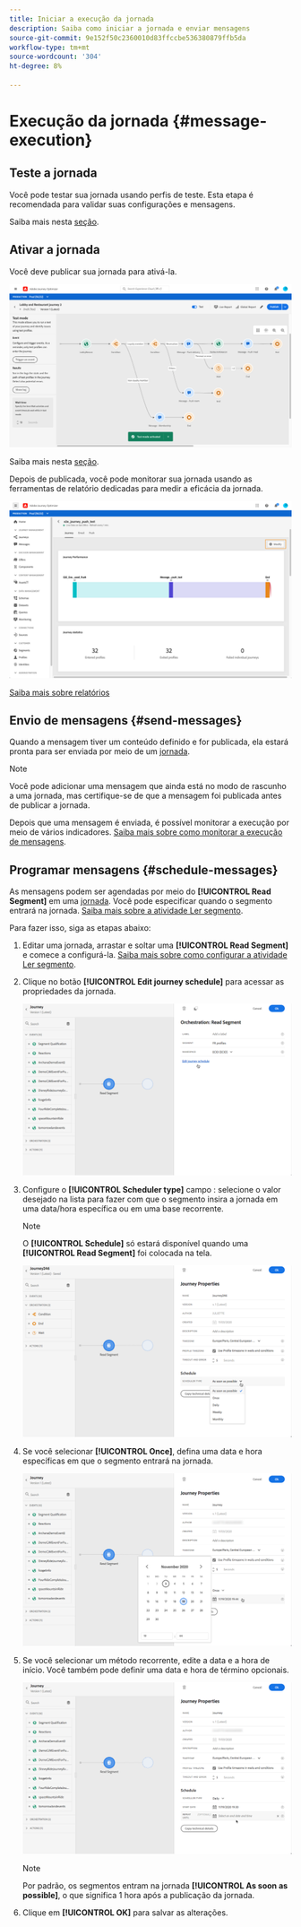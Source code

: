 ```yaml
---
title: Iniciar a execução da jornada
description: Saiba como iniciar a jornada e enviar mensagens
source-git-commit: 9e152f50c2360010d83ffccbe536380879ffb5da
workflow-type: tm+mt
source-wordcount: '304'
ht-degree: 8%

---
```



# Execução da jornada {#message-execution}

## Teste a jornada

Você pode testar sua jornada usando perfis de teste. Esta etapa é recomendada para validar suas configurações e mensagens.

Saiba mais nesta [seção](testing-the-journey.md).

## Ativar a jornada

Você deve publicar sua jornada para ativá-la.

![](../assets/jo-journeyuc2_32bis.png)

Saiba mais nesta [seção](publishing-the-journey.md).


Depois de publicada, você pode monitorar sua jornada usando as ferramentas de relatório dedicadas para medir a eficácia da jornada.

![](../assets/jo-dynamic_report_journey_12.png)

[Saiba mais sobre relatórios](../reports/live-report.md)

## Envio de mensagens {#send-messages}

Quando a mensagem tiver um conteúdo definido e for publicada, ela estará pronta para ser enviada por meio de um [jornada](journey.md).

>[!NOTE]
>
>Você pode adicionar uma mensagem que ainda está no modo de rascunho a uma jornada, mas certifique-se de que a mensagem foi publicada antes de publicar a jornada.

Depois que uma mensagem é enviada, é possível monitorar a execução por meio de vários indicadores. [Saiba mais sobre como monitorar a execução de mensagens](../message-monitoring.md).

## Programar mensagens {#schedule-messages}

As mensagens podem ser agendadas por meio do **[!UICONTROL Read Segment]** em uma [jornada](journey.md). Você pode especificar quando o segmento entrará na jornada. [Saiba mais sobre a atividade Ler segmento](read-segment.md).

Para fazer isso, siga as etapas abaixo:

1. Editar uma jornada, arrastar e soltar uma **[!UICONTROL Read Segment]** e comece a configurá-la. [Saiba mais sobre como configurar a atividade Ler segmento](read-segment.md#configuring-segment-trigger-activity).

1. Clique no botão **[!UICONTROL Edit journey schedule]** para acessar as propriedades da jornada.

   ![](../assets/message-read-segment-schedule.png)

1. Configure o **[!UICONTROL Scheduler type]** campo : selecione o valor desejado na lista para fazer com que o segmento insira a jornada em uma data/hora específica ou em uma base recorrente.

   >[!NOTE]
   >
   >O **[!UICONTROL Schedule]** só estará disponível quando uma **[!UICONTROL Read Segment]** foi colocada na tela.

   ![](../assets/message-read-segment-scheduler.png)

1. Se você selecionar **[!UICONTROL Once]**, defina uma data e hora específicas em que o segmento entrará na jornada.

   ![](../assets/message-read-segment-scheduler-once.png)

1. Se você selecionar um método recorrente, edite a data e a hora de início. Você também pode definir uma data e hora de término opcionais.

   ![](../assets/message-read-segment-scheduler-daily.png)

   >[!NOTE]
   >
   >Por padrão, os segmentos entram na jornada **[!UICONTROL As soon as possible]**, o que significa 1 hora após a publicação da jornada.

1. Clique em **[!UICONTROL OK]** para salvar as alterações.

<!--Unitary messages that are triggered by an event within a journey cannot be scheduled.-->
